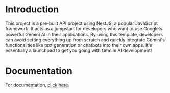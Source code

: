 # Introduction

This project is a pre-built API project using NestJS, a popular JavaScript framework. It acts as a jumpstart for developers who want to use Google's powerful Gemini AI in their applications. By using this template, developers can avoid setting everything up from scratch and quickly integrate Gemini's functionalities like text generation or chatbots into their own apps. It's essentially a launchpad to get you going with Gemini AI development!

# Documentation

For documentation, [click here.](https://www.buddhilive.com/google-ai/how-to-implement-google-gemini-ai/)